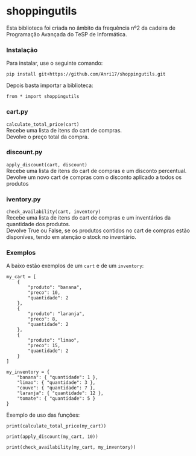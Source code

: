# shoppingutils

Esta biblioteca foi criada no âmbito da frequência nº2 da cadeira de Programação Avançada do TeSP de Informática. 

### Instalação

Para instalar, use o seguinte comando:
```
pip install git+https://github.com/Anri17/shoppingutils.git
```

Depois basta importar a biblioteca:
```
from * import shoppingutils
```

### cart.py

``calculate_total_price(cart)``  
Recebe uma lista de itens do cart de compras.  
Devolve o preço total da compra.

### discount.py

``apply_discount(cart, discount)``  
Recebe uma lista de itens do cart de compras e um disconto percentual.  
Devolve um novo cart de compras com o disconto aplicado a todos os produtos

### iventory.py

``check_availability(cart, inventory)``  
Recebe uma lista de itens do cart de compras e um inventários da quantidade dos produtos.  
Devolve True ou False, se os produtos contidos no cart de compras estão disponíves, tendo em atenção o stock no inventário.

### Exemplos

A baixo estão exemplos de um ``cart`` e de um ``inventory``:

```
my_cart = [
    {
        "produto": "banana",
        "preco": 10,
        "quantidade": 2
    },
    {
        "produto": "laranja",
        "preco": 8,
        "quantidade": 2
    },
    {
        "produto": "limao",
        "preco": 15,
        "quantidade": 2
    }
]

my_inventory = {
    "banana": { "quantidade": 1 },
    "limao": { "quantidade": 3 },
    "couve": { "quantidade": 7 },
    "laranja": { "quantidade": 12 },
    "tomate": { "quantidade": 5 }
}

```

Exemplo de uso das funções:
```
print(calculate_total_price(my_cart))

print(apply_discount(my_cart, 10))

print(check_availability(my_cart, my_inventory))
```

